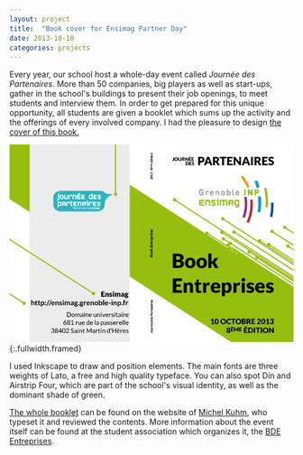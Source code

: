 ```yaml
---
layout: project
title:  "Book cover for Ensimag Partner Day"
date: 2013-10-10
categories: projects
---
```


Every year, our school host a whole-day event called *Journée des Partenaires*.
More than 50 companies, big players as well as start-ups, gather in the
school's buildings to present their job openings, to meet students and
interview them. In order to get prepared for this unique opportunity, all
students are given a booklet which sums up the activity and the offerings of
every involved company. I had the pleasure to design [the cover of this
book.](/public/jdp_book_cover.pdf)

![Book cover](/public/jdp_book_cover.png)
{:.fullwidth.framed}

I used Inkscape to draw and position elements. The main fonts are three weights
of Lato, a free and high quality typeface. You can also spot Din and Airstrip
Four, which are part of the school's visual identity, as well as the dominant
shade of green.

[The whole
booklet](http://cv-michel-kuhm.net23.net/documents/book_final_web.pdf) can be
found on the website of [Michel Kuhm](http://michelkuhm.com/), who typeset it
and reviewed the contents. More information about the event itself can be found
at the student association which organizes it, the [BDE
Entreprises](http://bde-entreprise.ensimag.fr/).

